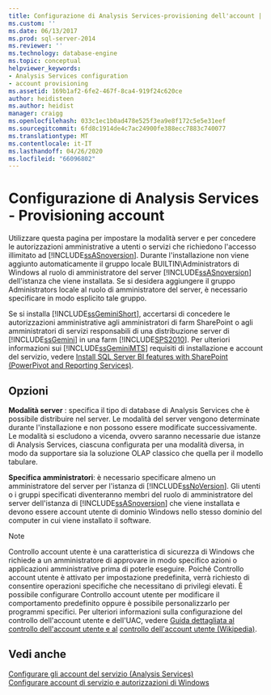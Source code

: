 ```yaml
---
title: Configurazione di Analysis Services-provisioning dell'account | Microsoft Docs
ms.custom: ''
ms.date: 06/13/2017
ms.prod: sql-server-2014
ms.reviewer: ''
ms.technology: database-engine
ms.topic: conceptual
helpviewer_keywords:
- Analysis Services configuration
- account provisioning
ms.assetid: 169b1af2-6fe2-467f-8ca4-919f24c620ce
author: heidisteen
ms.author: heidist
manager: craigg
ms.openlocfilehash: 033c1ec1b0ad478e525f3ea9e8f172c5e5e31eef
ms.sourcegitcommit: 6fd8c1914de4c7ac24900fe388ecc7883c740077
ms.translationtype: MT
ms.contentlocale: it-IT
ms.lasthandoff: 04/26/2020
ms.locfileid: "66096802"
---
```

# <a name="analysis-services-configuration---account-provisioning"></a>Configurazione di Analysis Services - Provisioning account
  Utilizzare questa pagina per impostare la modalità server e per concedere le autorizzazioni amministrative a utenti o servizi che richiedono l'accesso illimitato ad [!INCLUDE[ssASnoversion](../../includes/ssasnoversion-md.md)]. Durante l'installazione non viene aggiunto automaticamente il gruppo locale BUILTIN\Administrators di Windows al ruolo di amministratore del server [!INCLUDE[ssASnoversion](../../includes/ssasnoversion-md.md)] dell'istanza che viene installata. Se si desidera aggiungere il gruppo Administrators locale al ruolo di amministratore del server, è necessario specificare in modo esplicito tale gruppo.  
  
 Se si installa [!INCLUDE[ssGeminiShort](../../includes/ssgeminishort-md.md)], accertarsi di concedere le autorizzazioni amministrative agli amministratori di farm SharePoint o agli amministratori di servizi responsabili di una distribuzione server di [!INCLUDE[ssGemini](../../includes/ssgemini-md.md)] in una farm [!INCLUDE[SPS2010](../../includes/sps2010-md.md)]. Per ulteriori informazioni sui [!INCLUDE[ssGeminiMTS](../../includes/ssgeminimts-md.md)] requisiti di installazione e account del servizio, vedere [Install SQL Server BI features with SharePoint &#40;PowerPivot and Reporting Services&#41;](../../../2014/sql-server/install/install-sql-server-bi-features-sharepoint-powerpivot-reporting-services.md).  
  
## <a name="options"></a>Opzioni  
 **Modalità server** : specifica il tipo di database di Analysis Services che è possibile distribuire nel server. Le modalità del server vengono determinate durante l'installazione e non possono essere modificate successivamente. Le modalità si escludono a vicenda, ovvero saranno necessarie due istanze di Analysis Services, ciascuna configurata per una modalità diversa, in modo da supportare sia la soluzione OLAP classico che quella per il modello tabulare.  
  
 **Specifica amministratori**: è necessario specificare almeno un amministratore del server per l'istanza di [!INCLUDE[ssNoVersion](../../includes/ssnoversion-md.md)]. Gli utenti o i gruppi specificati diventeranno membri del ruolo di amministratore del server dell'istanza di [!INCLUDE[ssASnoversion](../../includes/ssasnoversion-md.md)] che viene installata e devono essere account utente di dominio Windows nello stesso dominio del computer in cui viene installato il software.  
  
> [!NOTE]  
>  Controllo account utente è una caratteristica di sicurezza di Windows che richiede a un amministratore di approvare in modo specifico azioni o applicazioni amministrative prima di poterle eseguire. Poiché Controllo account utente è attivato per impostazione predefinita, verrà richiesto di consentire operazioni specifiche che necessitano di privilegi elevati. È possibile configurare Controllo account utente per modificare il comportamento predefinito oppure è possibile personalizzarlo per programmi specifici. Per ulteriori informazioni sulla configurazione del controllo dell'account utente e dell'UAC, vedere [Guida dettagliata al controllo dell'account utente e al](https://go.microsoft.com/fwlink/?linkid=196350) [controllo dell'account utente (Wikipedia)](https://go.microsoft.com/fwlink/?linkid=196351).  
  
## <a name="see-also"></a>Vedi anche  
 [Configurare gli account del servizio &#40;Analysis Services&#41;](../../../2014/analysis-services/instances/configure-service-accounts-analysis-services.md)   
 [Configurare account di servizio e autorizzazioni di Windows](../../database-engine/configure-windows/configure-windows-service-accounts-and-permissions.md)  
  
  
